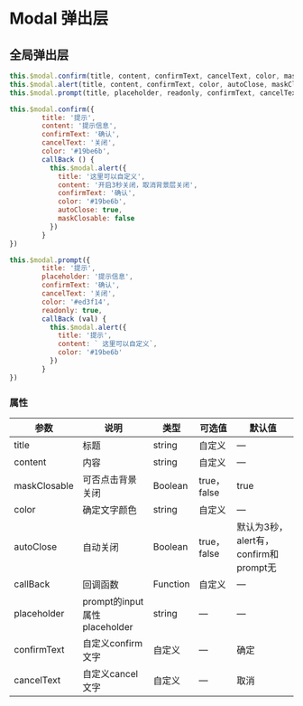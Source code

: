 # Modal 弹出层

##  
## 全局弹出层
``` js
this.$modal.confirm(title, content, confirmText, cancelText, color, maskClosable, callBack)
this.$modal.alert(title, content, confirmText, color, autoClose, maskClosable, callBack)
this.$modal.prompt(title, placeholder, readonly, confirmText, cancelText, color, maskClosable, callBack)

this.$modal.confirm({
        title: '提示',
        content: '提示信息',
        confirmText: '确认',
        cancelText: '关闭',
        color: '#19be6b',
        callBack () {
          this.$modal.alert({
            title: '这里可以自定义',
            content: '开启3秒关闭，取消背景层关闭',
            confirmText: '确认',
            color: '#19be6b',
            autoClose: true,
            maskClosable: false
          })
        }
})

this.$modal.prompt({
        title: '提示',
        placeholder: '提示信息',
        confirmText: '确认',
        cancelText: '关闭',
        color: '#ed3f14',
        readonly: true,
        callBack (val) {
          this.$modal.alert({
            title: '提示',
            content: ` 这里可以自定义`,
            color: '#19be6b'
          })
        }
})
```

### 属性
| 参数      | 说明    | 类型      | 可选值       | 默认值   |
|---------- |-------- |---------- |-------------  |-------- |
| title  | 标题   | string    |  自定义  |   —    |
| content     | 内容   | string  | 自定义 |  —   |
| maskClosable   | 可否点击背景关闭   | Boolean    | true，false |   true    |
| color     | 确定文字颜色   | string  | 自定义 |  —   |
| autoClose    | 自动关闭   | Boolean  | true，false |  默认为3秒，alert有，confirm和prompt无   |
| callBack     | 回调函数   | Function  | 自定义 | —  |
| placeholder  | prompt的input属性placeholder   | string  | — |  —  |
| confirmText  | 自定义confirm文字  | 自定义  | — |  确定  |
| cancelText  | 自定义cancel文字  | 自定义  | — |  取消  |